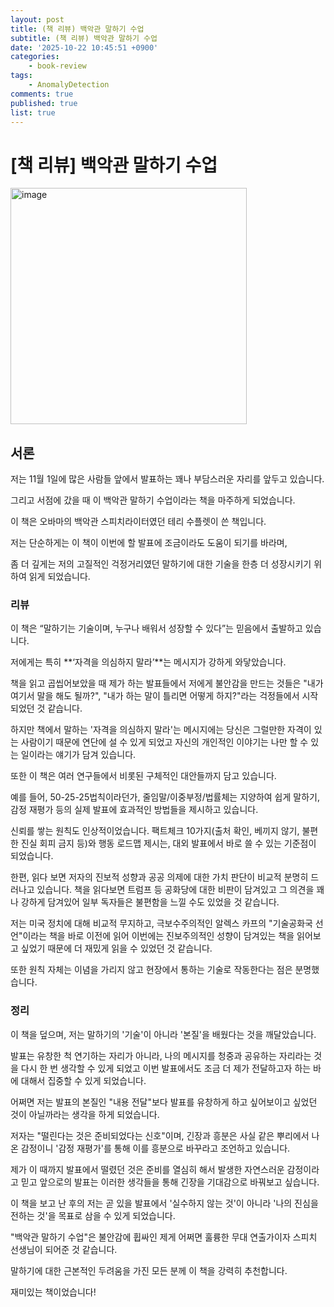 ```yaml
---
layout: post
title: (책 리뷰) 백악관 말하기 수업
subtitle: (책 리뷰) 백악관 말하기 수업
date: '2025-10-22 10:45:51 +0900'
categories:
    - book-review
tags:
    - AnomalyDetection
comments: true
published: true
list: true
---
```


# [책 리뷰] 백악관 말하기 수업

<img width="378" alt="image" src="https://velog.velcdn.com/images/alswp006/post/3c92b5d4-d559-4041-b8b5-985acf8e6333/image.png" />

## 서론

저는 11월 1일에 많은 사람들 앞에서 발표하는 꽤나 부담스러운 자리를 앞두고 있습니다.

그리고 서점에 갔을 때 이 백악관 말하기 수업이라는 책을 마주하게 되었습니다.

이 책은 오바마의 백악관 스피치라이터였던 테리 수플렛이 쓴 책입니다.

저는 단순하게는 이 책이 이번에 할 발표에 조금이라도 도움이 되기를 바라며,

좀 더 깊게는 저의 고질적인 걱정거리였던 말하기에 대한 기술을 한층 더 성장시키기 위하여 읽게 되었습니다.

### 리뷰

이 책은 “말하기는 기술이며, 누구나 배워서 성장할 수 있다”는 믿음에서 출발하고 있습니다. 

저에게는 특히 **‘자격을 의심하지 말라’**는 메시지가 강하게 와닿았습니다. 

책을 읽고 곱씹어보았을 때 제가 하는 발표들에서 저에게 불안감을 만드는 것들은 "내가 여기서 말을 해도 될까?", "내가 하는 말이 틀리면 어떻게 하지?"라는 걱정들에서 시작되었던 것 같습니다.

하지만 책에서 말하는 '자격을 의심하지 말라'는 메시지에는 당신은 그럴만한 자격이 있는 사람이기 때문에 연단에 설 수 있게 되었고 자신의 개인적인 이야기는 나만 할 수 있는 일이라는 얘기가 담겨 있습니다.

또한 이 책은 여러 연구들에서 비롯된 구체적인 대안들까지 담고 있습니다.

예를 들어, 50-25-25법칙이라던가, 줄임말/이중부정/법률체는 지양하여 쉽게 말하기, 감정 재평가 등의 실제 발표에 효과적인 방법들을 제시하고 있습니다.

신뢰를 쌓는 원칙도 인상적이었습니다. 팩트체크 10가지(출처 확인, 베끼지 않기, 불편한 진실 회피 금지 등)와 행동 로드맵 제시는, 대외 발표에서 바로 쓸 수 있는 기준점이 되었습니다.

한편, 읽다 보면 저자의 진보적 성향과 공공 의제에 대한 가치 판단이 비교적 분명히 드러나고 있습니다. 책을 읽다보면 트럼프 등 공화당에 대한 비판이 담겨있고 그 의견을 꽤나 강하게 담겨있어 일부 독자들은 불편함을 느낄 수도 있었을 것 같습니다.

저는 미국 정치에 대해 비교적 무지하고, 극보수주의적인 알렉스 카프의 "기술공화국 선언"이라는 책을 바로 이전에 읽어 이번에는 진보주의적인 성향이 담겨있는 책을 읽어보고 싶었기 때문에 더 재밌게 읽을 수 있었던 것 같습니다.

또한 원칙 자체는 이념을 가리지 않고 현장에서 통하는 기술로 작동한다는 점은 분명했습니다.


### 정리

이 책을 덮으며, 저는 말하기의 '기술'이 아니라 '본질'을 배웠다는 것을 깨달았습니다. 

발표는 유창한 척 연기하는 자리가 아니라, 나의 메시지를 청중과 공유하는 자리라는 것을 다시 한 번 생각할 수 있게 되었고 이번 발표에서도 조금 더 제가 전달하고자 하는 바에 대해서 집중할 수 있게 되었습니다.

어쩌면 저는 발표의 본질인 "내용 전달"보다 발표를 유창하게 하고 싶어보이고 싶었던 것이 아닐까라는 생각을 하게 되었습니다.

저자는 "떨린다는 것은 준비되었다는 신호"이며, 긴장과 흥분은 사실 같은 뿌리에서 나온 감정이니 '감정 재평가'를 통해 이를 흥분으로 바꾸라고 조언하고 있습니다.

제가 이 때까지 발표에서 떨렸던 것은 준비를 열심히 해서 발생한 자연스러운 감정이라고 믿고 앞으로의 발표는 이러한 생각들을 통해 긴장을 기대감으로 바꿔보고 싶습니다.

이 책을 보고 난 후의 저는 곧 있을 발표에서 '실수하지 않는 것'이 아니라 '나의 진심을 전하는 것'을 목표로 삼을 수 있게 되었습니다. 

"백악관 말하기 수업"은 불안감에 휩싸인 제게 어쩌면 훌륭한 무대 연출가이자 스피치 선생님이 되어준 것 같습니다. 

말하기에 대한 근본적인 두려움을 가진 모든 분께 이 책을 강력히 추천합니다.

재미있는 책이었습니다!